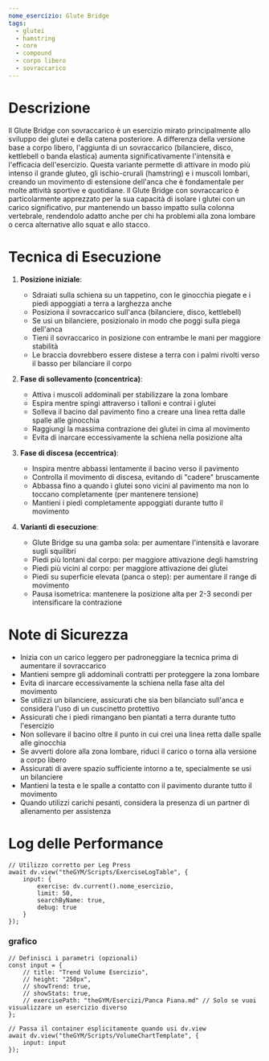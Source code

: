 ```yaml
---
nome_esercizio: Glute Bridge
tags:
  - glutei
  - hamstring
  - core
  - compound
  - corpo libero
  - sovraccarico
---
```


# Descrizione

Il Glute Bridge con sovraccarico è un esercizio mirato principalmente allo sviluppo dei glutei e della catena posteriore. A differenza della versione base a corpo libero, l'aggiunta di un sovraccarico (bilanciere, disco, kettlebell o banda elastica) aumenta significativamente l'intensità e l'efficacia dell'esercizio. Questa variante permette di attivare in modo più intenso il grande gluteo, gli ischio-crurali (hamstring) e i muscoli lombari, creando un movimento di estensione dell'anca che è fondamentale per molte attività sportive e quotidiane. Il Glute Bridge con sovraccarico è particolarmente apprezzato per la sua capacità di isolare i glutei con un carico significativo, pur mantenendo un basso impatto sulla colonna vertebrale, rendendolo adatto anche per chi ha problemi alla zona lombare o cerca alternative allo squat e allo stacco.

# Tecnica di Esecuzione

1. **Posizione iniziale**:

   - Sdraiati sulla schiena su un tappetino, con le ginocchia piegate e i piedi appoggiati a terra a larghezza anche
   - Posiziona il sovraccarico sull'anca (bilanciere, disco, kettlebell)
   - Se usi un bilanciere, posizionalo in modo che poggi sulla piega dell'anca
   - Tieni il sovraccarico in posizione con entrambe le mani per maggiore stabilità
   - Le braccia dovrebbero essere distese a terra con i palmi rivolti verso il basso per bilanciare il corpo

2. **Fase di sollevamento (concentrica)**:

   - Attiva i muscoli addominali per stabilizzare la zona lombare
   - Espira mentre spingi attraverso i talloni e contrai i glutei
   - Solleva il bacino dal pavimento fino a creare una linea retta dalle spalle alle ginocchia
   - Raggiungi la massima contrazione dei glutei in cima al movimento
   - Evita di inarcare eccessivamente la schiena nella posizione alta

3. **Fase di discesa (eccentrica)**:

   - Inspira mentre abbassi lentamente il bacino verso il pavimento
   - Controlla il movimento di discesa, evitando di "cadere" bruscamente
   - Abbassa fino a quando i glutei sono vicini al pavimento ma non lo toccano completamente (per mantenere tensione)
   - Mantieni i piedi completamente appoggiati durante tutto il movimento

4. **Varianti di esecuzione**:
   - Glute Bridge su una gamba sola: per aumentare l'intensità e lavorare sugli squilibri
   - Piedi più lontani dal corpo: per maggiore attivazione degli hamstring
   - Piedi più vicini al corpo: per maggiore attivazione dei glutei
   - Piedi su superficie elevata (panca o step): per aumentare il range di movimento
   - Pausa isometrica: mantenere la posizione alta per 2-3 secondi per intensificare la contrazione

# Note di Sicurezza

- Inizia con un carico leggero per padroneggiare la tecnica prima di aumentare il sovraccarico
- Mantieni sempre gli addominali contratti per proteggere la zona lombare
- Evita di inarcare eccessivamente la schiena nella fase alta del movimento
- Se utilizzi un bilanciere, assicurati che sia ben bilanciato sull'anca e considera l'uso di un cuscinetto protettivo
- Assicurati che i piedi rimangano ben piantati a terra durante tutto l'esercizio
- Non sollevare il bacino oltre il punto in cui crei una linea retta dalle spalle alle ginocchia
- Se avverti dolore alla zona lombare, riduci il carico o torna alla versione a corpo libero
- Assicurati di avere spazio sufficiente intorno a te, specialmente se usi un bilanciere
- Mantieni la testa e le spalle a contatto con il pavimento durante tutto il movimento
- Quando utilizzi carichi pesanti, considera la presenza di un partner di allenamento per assistenza

# Log delle Performance

```dataviewjs
// Utilizzo corretto per Leg Press
await dv.view("theGYM/Scripts/ExerciseLogTable", {
    input: {
        exercise: dv.current().nome_esercizio,
        limit: 50,
        searchByName: true,
        debug: true
    }
});
```

### grafico

```dataviewjs
// Definisci i parametri (opzionali)
const input = {
    // title: "Trend Volume Esercizio",
    // height: "250px",
    // showTrend: true,
    // showStats: true,
    // exercisePath: "theGYM/Esercizi/Panca Piana.md" // Solo se vuoi visualizzare un esercizio diverso
};

// Passa il container esplicitamente quando usi dv.view
await dv.view("theGYM/Scripts/VolumeChartTemplate", {
    input: input
});
```
